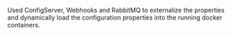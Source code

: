 Used ConfigServer, Webhooks and RabbitMQ to externalize the properties and dynamically load the configuration properties into the running docker containers.
